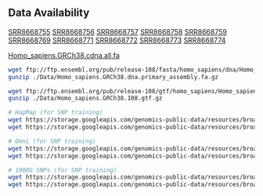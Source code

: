 ## Data Availability
[SRR8668755](https://trace.ncbi.nlm.nih.gov/Traces/?run=SRR8668755)
[SRR8668756](https://trace.ncbi.nlm.nih.gov/Traces?run=SRR8668756)
[SRR8668757](https://trace.ncbi.nlm.nih.gov/Traces?run=SRR8668757)
[SRR8668758](https://trace.ncbi.nlm.nih.gov/Traces?run=SRR8668758)
[SRR8668759](https://trace.ncbi.nlm.nih.gov/Traces?run=SRR8668759)
[SRR8668769](https://trace.ncbi.nlm.nih.gov/Traces?run=SRR8668769)
[SRR8668771](https://trace.ncbi.nlm.nih.gov/Traces?run=SRR8668771)
[SRR8668772](https://trace.ncbi.nlm.nih.gov/Traces?run=SRR8668772)
[SRR8668773](https://trace.ncbi.nlm.nih.gov/Traces?run=SRR8668773)
[SRR8668774](https://trace.ncbi.nlm.nih.gov/Traces?run=SRR8668774)

[Homo_sapiens.GRCh38.cdna.all.fa](https://ftp.ensembl.org/pub/release-114/fasta/homo_sapiens/cdna/Homo_sapiens.GRCh38.cdna.all.fa.gz)

```bash
wget ftp://ftp.ensembl.org/pub/release-108/fasta/homo_sapiens/dna/Homo_sapiens.GRCh38.dna.primary_assembly.fa.gz -P ./Data/
gunzip ./Data/Homo_sapiens.GRCh38.dna.primary_assembly.fa.gz

wget ftp://ftp.ensembl.org/pub/release-108/gtf/homo_sapiens/Homo_sapiens.GRCh38.108.gtf.gz -P ./Data/
gunzip ./Data/Homo_sapiens.GRCh38.108.gtf.gz

# HapMap (for SNP training)
wget https://storage.googleapis.com/genomics-public-data/resources/broad/hg38/v0/hapmap_3.3.hg38.vcf.gz -P ./Data/
wget https://storage.googleapis.com/genomics-public-data/resources/broad/hg38/v0/hapmap_3.3.hg38.vcf.gz.tbi -P ./Data/

# Omni (for SNP training)
wget https://storage.googleapis.com/genomics-public-data/resources/broad/hg38/v0/1000G_omni2.5.hg38.vcf.gz -P ./Data/
wget https://storage.googleapis.com/genomics-public-data/resources/broad/hg38/v0/1000G_omni2.5.hg38.vcf.gz.tbi -P ./Data/

# 1000G SNPs (for SNP training)
wget https://storage.googleapis.com/genomics-public-data/resources/broad/hg38/v0/1000G_phase1.snps.high_confidence.hg38.vcf.gz -P ./Data/
wget https://storage.googleapis.com/genomics-public-data/resources/broad/hg38/v0/1000G_phase1.snps.high_confidence.hg38.vcf.gz.tbi -P ./Data/
```
